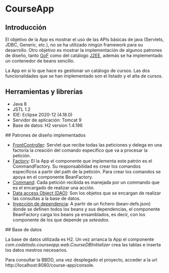 # CourseApp

## Introducción

El objetivo de la App es mostrar el uso de las APIs básicas de java (Servlets, JDBC, Generic, etc.), no se ha utilizado ningún framework para su desarrollo. Otro objetivo es mostrar la implementación de algunos patrones de diseño, tanto [GoF](https://en.wikipedia.org/wiki/Software_design_pattern) como del catálogo [J2EE](https://www.oracle.com/java/technologies/design-patterns-catalog.html), además se ha implementado un contenedor de beans sencillo. 

La App en sí lo que hace es gestionar un catálogo de cursos. Las dos funcionalidades que se han implementado son el listado y el alta de cursos.


## Herramientas y librerías

* Java 8
* JSTL 1.2
* IDE: Eclipse 2020-12 (4.18.0)
* Servidor de aplicación: Tomcat 9
* Base de datos: H2 version 1.4.196


## Patrones de diseño implementados

* [FrontController](https://en.wikipedia.org/wiki/Front_controller): Servlet que recibe todas las peticiones y delega en una factoría la creación del comando específico que va a procesar la petición.
* [Factory](https://en.wikipedia.org/wiki/Factory_method_pattern): El la App el componente que implementa este patrón es el CommandFactory. Su responsabilidad es crear los comandos específicos a partir del path de la petición. Para crear los comandos se apoya en el componente BeanFactory.
* [Command](https://en.wikipedia.org/wiki/Command_pattern): Cada petición recibida es manejada por un commando que es el encargado de realizar una acción.
* [Data access Object (DAO)](https://es.wikipedia.org/wiki/Objeto_de_acceso_a_datos): Son los objetos que se encargan de realizar las consultas a la base de datos.
* [Inyección de dependencia](https://es.wikipedia.org/wiki/Inyecci%C3%B3n_de_dependencias): A partir de un fichero (bean-defs.json) donde se definen todos los beans y sus dependencias, el componente BeanFactory carga los beans ya ensamblados, es decir, con los componente de los que depende ya *seteados*.


## Base de datos

La base de datos utilizada es H2. Un vez arranca la App el componente *com.codetodo.courseapp.web.CourseDBInitializer* crea las tablas e inserta los datos mestros necesarios.

Para consultar la BBDD, una vez desplegado el proyecto, acceder a la url http://localhost:8080/course-app/console.











